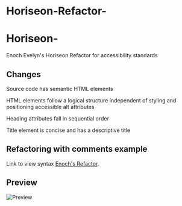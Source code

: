 # Horiseon-Refactor-

# Horiseon-

Enoch Evelyn's Horiseon Refactor for accessibility standards 

## Changes 

Source code has semantic HTML elements

HTML elements follow a logical structure independent of styling and positioning
accessible alt attributes

Heading attributes fall in sequential order

Title element is concise and has a descriptive title

## Refactoring with comments example 

Link to view syntax [Enoch's Refactor](https://github.com/Knock410/Horiseon-.git).

## Preview 

![Preview](https://user-images.githubusercontent.com/107076722/174211292-8e5ec3b8-d044-468a-bf04-ea35ec71c59b.png)
